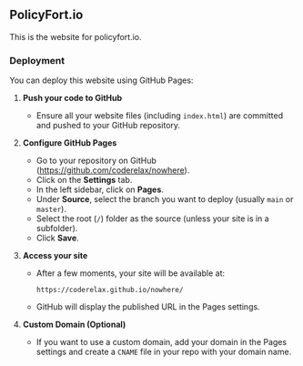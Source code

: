## PolicyFort.io

This is the website for policyfort.io.

### Deployment

You can deploy this website using GitHub Pages:

1. **Push your code to GitHub**
   - Ensure all your website files (including `index.html`) are committed and pushed to your GitHub repository.

2. **Configure GitHub Pages**
   - Go to your repository on GitHub (https://github.com/coderelax/nowhere).
   - Click on the **Settings** tab.
   - In the left sidebar, click on **Pages**.
   - Under **Source**, select the branch you want to deploy (usually `main` or `master`).
   - Select the root (`/`) folder as the source (unless your site is in a subfolder).
   - Click **Save**.

3. **Access your site**
   - After a few moments, your site will be available at:
     ```
     https://coderelax.github.io/nowhere/
     ```
   - GitHub will display the published URL in the Pages settings.

4. **Custom Domain (Optional)**
   - If you want to use a custom domain, add your domain in the Pages settings and create a `CNAME` file in your repo with your domain name.
